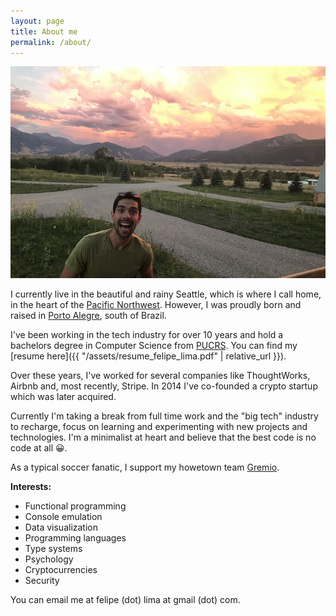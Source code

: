 ```yaml
---
layout: page
title: About me
permalink: /about/
---
```


<img alt="me photobombing" title="me photobombing" src="/images/about-photo.png"/>

I currently live in the beautiful and rainy Seattle, which is where I call home, in the heart of the
[Pacific Northwest](https://en.wikipedia.org/wiki/Pacific_Northwest).
However, I was proudly born and raised in [Porto Alegre](https://en.wikipedia.org/wiki/Porto_Alegre),
south of Brazil.

I've been working in the tech industry for over 10 years and hold a bachelors degree in Computer Science
from [PUCRS](http://www.pucrs.br/). You can find my [resume here]({{ "/assets/resume_felipe_lima.pdf" | relative_url }}).

Over these years, I've worked for several companies like ThoughtWorks, Airbnb and,
most recently, Stripe. In 2014 I've co-founded a crypto startup which was later acquired.

Currently I'm taking a break from full time work and the "big tech" industry to recharge, focus on learning and
experimenting with new projects and technologies. I'm a minimalist at heart and believe that the best
code is no code at all 😀.

As a typical soccer fanatic, I support my howetown team [Gremio](https://en.wikipedia.org/wiki/Gr%C3%AAmio_Foot-Ball_Porto_Alegrense).

**Interests:**

- Functional programming
- Console emulation
- Data visualization
- Programming languages
- Type systems
- Psychology
- Cryptocurrencies
- Security

You can email me at felipe (dot) lima at gmail (dot) com.
